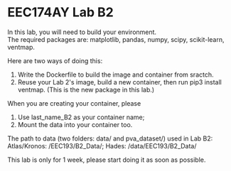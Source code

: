 # EEC174AY Lab B2

In this lab, you will need to build your environment. <br>
The required packages are: matplotlib, pandas, numpy, scipy, scikit-learn, ventmap. 

Here are two ways of doing this: <br>
1. Write the Dockerfile to build the image and container from sractch. <br>
2. Reuse your Lab 2's image, build a new container, then run pip3 install ventmap. (This is the new package in this lab.)

When you are creating your container, please 
1. Use last_name_B2 as your container name; <br>
2. Mount the data into your container too. 

The path to data (two folders: data/ and pva_dataset/) used in Lab B2: <br>
Atlas/Kronos: /EEC193/B2_Data/; Hades: /data/EEC193/B2_Data/


This lab is only for 1 week, please start doing it as soon as possible. 




